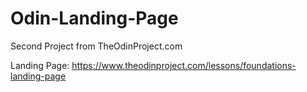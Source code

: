 # Odin-Landing-Page

Second Project from TheOdinProject.com 

Landing Page: https://www.theodinproject.com/lessons/foundations-landing-page